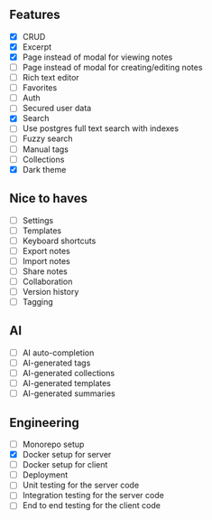 ## Features

- [x] CRUD
- [x] Excerpt
- [x] Page instead of modal for viewing notes
- [ ] Page instead of modal for creating/editing notes
- [ ] Rich text editor
- [ ] Favorites
- [ ] Auth
- [ ] Secured user data
- [x] Search
- [ ] Use postgres full text search with indexes
- [ ] Fuzzy search
- [ ] Manual tags
- [ ] Collections
- [x] Dark theme

## Nice to haves

- [ ] Settings
- [ ] Templates
- [ ] Keyboard shortcuts
- [ ] Export notes
- [ ] Import notes
- [ ] Share notes
- [ ] Collaboration
- [ ] Version history
- [ ] Tagging

## AI

- [ ] AI auto-completion
- [ ] AI-generated tags
- [ ] AI-generated collections
- [ ] AI-generated templates
- [ ] AI-generated summaries

## Engineering

- [ ] Monorepo setup
- [x] Docker setup for server
- [ ] Docker setup for client
- [ ] Deployment
- [ ] Unit testing for the server code
- [ ] Integration testing for the server code
- [ ] End to end testing for the client code
